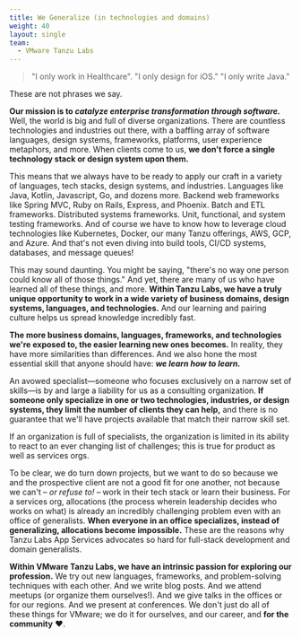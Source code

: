 ```yaml
---
title: We Generalize (in technologies and domains)
weight: 40
layout: single
team:
  - VMware Tanzu Labs
---
```

> "I only work in Healthcare".
> "I only design for iOS."
> "I only write Java."

These are not phrases we say.

**Our mission is to _catalyze enterprise transformation through software._** Well, the world is big and full of diverse organizations. There are countless technologies and industries out there, with a baffling array of software languages, design systems, frameworks, platforms, user experience metaphors, and more. When clients come to us, **we don't force a single technology stack or design system upon them.**

This means that we always have to be ready to apply our craft in a variety of languages, tech stacks, design systems, and industries. Languages like Java, Kotlin, Javascript, Go, and dozens more. Backend web frameworks like Spring MVC, Ruby on Rails, Express, and Phoenix. Batch and ETL frameworks. Distributed systems frameworks. Unit, functional, and system testing frameworks. And of course we have to know how to leverage cloud technologies like Kubernetes, Docker, our many Tanzu offerings, AWS, GCP, and Azure. And that's not even diving into build tools, CI/CD systems, databases, and message queues!

This may sound daunting. You might be saying, "there's no way one person could know all of those things." And yet, there are many of us who have learned all of these things, and more. **Within Tanzu Labs, we have a truly unique opportunity to work in a wide variety of business domains, design systems, languages, and technologies.** And our learning and pairing culture helps us spread knowledge incredibly fast.

**The more business domains, languages, frameworks, and technologies we're exposed to, the easier learning new ones becomes.** In reality, they have more similarities than differences. And we also hone the most essential skill that anyone should have: **_we learn how to learn._**

An avowed specialist—someone who focuses exclusively on a narrow set of skills—is by and large a liability for us as a consulting organization. **If someone only specialize in one or two technologies, industries, or design systems, they  limit the number of clients they can help,** and there is no guarantee that we'll have projects available that match their narrow skill set.

If an organization is full of specialists, the organization is limited in its ability to react to an ever changing list of challenges; this is true for product as well as services orgs.

To be clear, we do turn down projects, but we want to do so because we and the prospective client are not a good fit for one another, not because we can't – _or refuse to!_ – work in their tech stack or learn their business. For a services org, allocations (the process wherein leadership decides who works on what) is already an incredibly challenging problem even with an office of generalists. **When everyone in an office specializes, instead of generalizing, allocations become impossible.** These are the reasons why Tanzu Labs App Services advocates so hard for full-stack development and domain generalists.

**Within VMware Tanzu Labs, we have an intrinsic passion for exploring our profession.** We try out new languages, frameworks, and problem-solving techniques with each other. And we write blog posts. And we attend meetups (or organize them ourselves!). And we give talks in the offices or for our regions. And we present at conferences. We don't just do all of these things for VMware; we do it for ourselves, and our career, and **for the community** ❤️.
